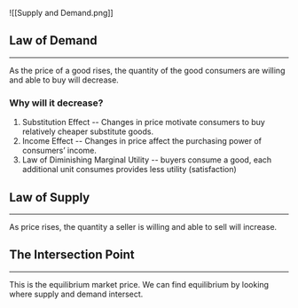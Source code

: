 ![[Supply and Demand.png]]

## Law of Demand
---
As the price of a good rises, the quantity of the good consumers are willing and able to buy will decrease.

### Why will it decrease?
1. Substitution Effect -- Changes in price motivate consumers to buy relatively cheaper substitute goods.
2. Income Effect -- Changes in price affect the purchasing power of consumers’ income.
3. Law of Diminishing Marginal Utility -- buyers consume a good, each additional unit consumes provides less utility (satisfaction)
## Law of Supply
---
As price rises, the quantity a seller is willing and able to sell will increase.

## The Intersection Point
--- 
This is the equilibrium market price.
	We can find equilibrium by looking where supply and demand intersect.